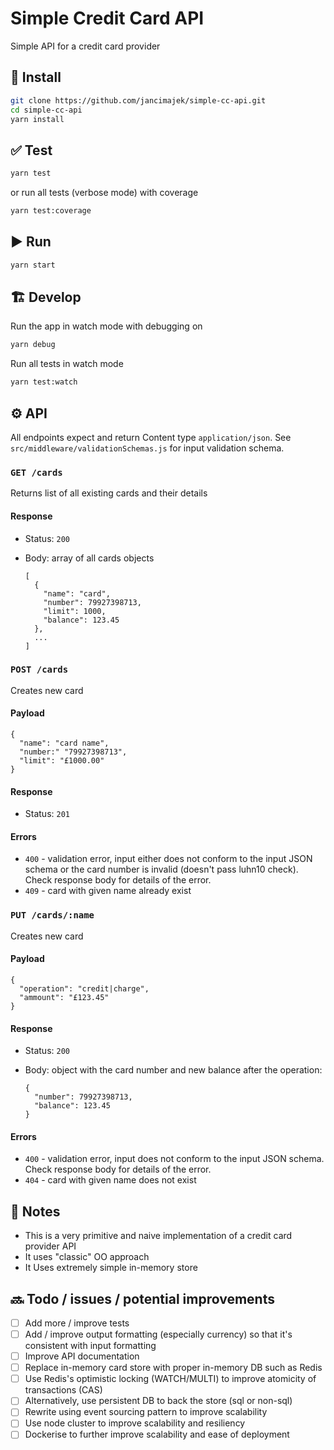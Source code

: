 # Simple Credit Card API

Simple API for a credit card provider

## 📲 Install
```bash
git clone https://github.com/jancimajek/simple-cc-api.git
cd simple-cc-api
yarn install
```

## ✅ Test
```bash
yarn test
```

or run all tests (verbose mode) with coverage
```bash
yarn test:coverage
```

## ▶️ Run
```bash
yarn start
```

## 🏗 Develop

Run the app in watch mode with debugging on
```bash
yarn debug
```

Run all tests in watch mode
```bash
yarn test:watch
```

## ⚙️ API

All endpoints expect and return Content type `application/json`. See `src/middleware/validationSchemas.js` for input validation schema.

### `GET /cards`

Returns list of all existing cards and their details

#### Response
- Status: `200`
- Body: array of all cards objects
  
  ```
  [
    {
      "name": "card",
      "number": 79927398713,
      "limit": 1000,
      "balance": 123.45
    },
    ...
  ]
  ```

### `POST /cards`

Creates new card

#### Payload

```
{
  "name": "card name",
  "number:" "79927398713",
  "limit": "£1000.00"
}
```

#### Response
- Status: `201`

#### Errors
- `400` - validation error, input either does not conform to the input JSON schema or the card number is invalid (doesn't pass luhn10 check). Check response body for details of the error.
- `409` - card with given name already exist

### `PUT /cards/:name`

Creates new card

#### Payload

```
{
  "operation": "credit|charge",
  "ammount": "£123.45"
}
```

#### Response
- Status: `200`
- Body: object with the card number and new balance after the operation:

  ```
  {
    "number": 79927398713,
    "balance": 123.45
  }
  ```

#### Errors
- `400` - validation error, input does not conform to the input JSON schema. Check response body for details of the error.
- `404` - card with given name does not exist


## 📖 Notes

 - This is a very primitive and naive implementation of a credit card provider API
 - It uses "classic" OO approach
 - It Uses extremely simple in-memory store


## 🔜 Todo / issues / potential improvements

 - [ ] Add more / improve tests
 - [ ] Add / improve output formatting (especially currency) so that it's consistent with input formatting
 - [ ] Improve API documentation
 - [ ] Replace in-memory card store with proper in-memory DB such as Redis
 - [ ] Use Redis's optimistic locking (WATCH/MULTI) to improve atomicity of transactions (CAS)
 - [ ] Alternatively, use persistent DB to back the store (sql or non-sql)
 - [ ] Rewrite using event sourcing pattern to improve scalability
 - [ ] Use node cluster to improve scalability and resiliency
 - [ ] Dockerise to further improve scalability and ease of deployment
